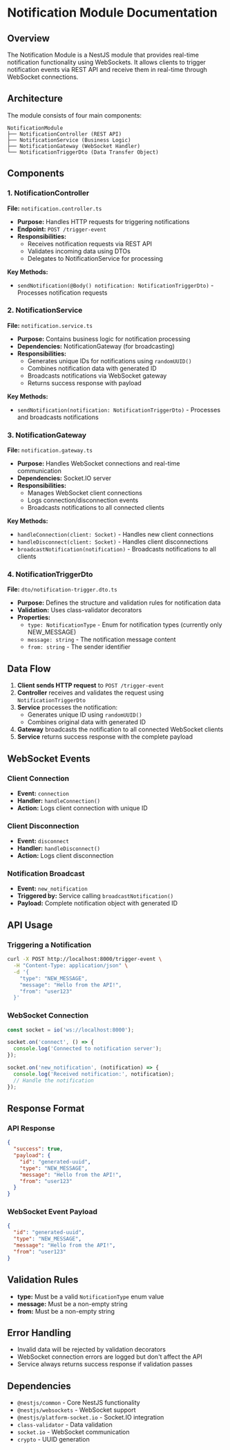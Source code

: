 # Notification Module Documentation

## Overview

The Notification Module is a NestJS module that provides real-time notification functionality using WebSockets. It allows clients to trigger notification events via REST API and receive them in real-time through WebSocket connections.

## Architecture

The module consists of four main components:

```
NotificationModule
├── NotificationController (REST API)
├── NotificationService (Business Logic)
├── NotificationGateway (WebSocket Handler)
└── NotificationTriggerDto (Data Transfer Object)
```

## Components

### 1. NotificationController

**File:** `notification.controller.ts`

- **Purpose:** Handles HTTP requests for triggering notifications
- **Endpoint:** `POST /trigger-event`
- **Responsibilities:**
  - Receives notification requests via REST API
  - Validates incoming data using DTOs
  - Delegates to NotificationService for processing

**Key Methods:**
- `sendNotification(@Body() notification: NotificationTriggerDto)` - Processes notification requests

### 2. NotificationService

**File:** `notification.service.ts`

- **Purpose:** Contains business logic for notification processing
- **Dependencies:** NotificationGateway (for broadcasting)
- **Responsibilities:**
  - Generates unique IDs for notifications using `randomUUID()`
  - Combines notification data with generated ID
  - Broadcasts notifications via WebSocket gateway
  - Returns success response with payload

**Key Methods:**
- `sendNotification(notification: NotificationTriggerDto)` - Processes and broadcasts notifications

### 3. NotificationGateway

**File:** `notification.gateway.ts`

- **Purpose:** Handles WebSocket connections and real-time communication
- **Dependencies:** Socket.IO server
- **Responsibilities:**
  - Manages WebSocket client connections
  - Logs connection/disconnection events
  - Broadcasts notifications to all connected clients

**Key Methods:**
- `handleConnection(client: Socket)` - Handles new client connections
- `handleDisconnect(client: Socket)` - Handles client disconnections
- `broadcastNotification(notification)` - Broadcasts notifications to all clients

### 4. NotificationTriggerDto

**File:** `dto/notification-trigger.dto.ts`

- **Purpose:** Defines the structure and validation rules for notification data
- **Validation:** Uses class-validator decorators
- **Properties:**
  - `type: NotificationType` - Enum for notification types (currently only NEW_MESSAGE)
  - `message: string` - The notification message content
  - `from: string` - The sender identifier

## Data Flow

1. **Client sends HTTP request** to `POST /trigger-event`
2. **Controller** receives and validates the request using `NotificationTriggerDto`
3. **Service** processes the notification:
   - Generates unique ID using `randomUUID()`
   - Combines original data with generated ID
4. **Gateway** broadcasts the notification to all connected WebSocket clients
5. **Service** returns success response with the complete payload

## WebSocket Events

### Client Connection
- **Event:** `connection`
- **Handler:** `handleConnection()`
- **Action:** Logs client connection with unique ID

### Client Disconnection
- **Event:** `disconnect`
- **Handler:** `handleDisconnect()`
- **Action:** Logs client disconnection

### Notification Broadcast
- **Event:** `new_notification`
- **Triggered by:** Service calling `broadcastNotification()`
- **Payload:** Complete notification object with generated ID

## API Usage

### Triggering a Notification

```bash
curl -X POST http://localhost:8000/trigger-event \
  -H "Content-Type: application/json" \
  -d '{
    "type": "NEW_MESSAGE",
    "message": "Hello from the API!",
    "from": "user123"
  }'
```

### WebSocket Connection

```javascript
const socket = io('ws://localhost:8000');

socket.on('connect', () => {
  console.log('Connected to notification server');
});

socket.on('new_notification', (notification) => {
  console.log('Received notification:', notification);
  // Handle the notification
});
```

## Response Format

### API Response
```json
{
  "success": true,
  "payload": {
    "id": "generated-uuid",
    "type": "NEW_MESSAGE",
    "message": "Hello from the API!",
    "from": "user123"
  }
}
```

### WebSocket Event Payload
```json
{
  "id": "generated-uuid",
  "type": "NEW_MESSAGE",
  "message": "Hello from the API!",
  "from": "user123"
}
```

## Validation Rules

- **type:** Must be a valid `NotificationType` enum value
- **message:** Must be a non-empty string
- **from:** Must be a non-empty string

## Error Handling

- Invalid data will be rejected by validation decorators
- WebSocket connection errors are logged but don't affect the API
- Service always returns success response if validation passes

## Dependencies

- `@nestjs/common` - Core NestJS functionality
- `@nestjs/websockets` - WebSocket support
- `@nestjs/platform-socket.io` - Socket.IO integration
- `class-validator` - Data validation
- `socket.io` - WebSocket communication
- `crypto` - UUID generation
